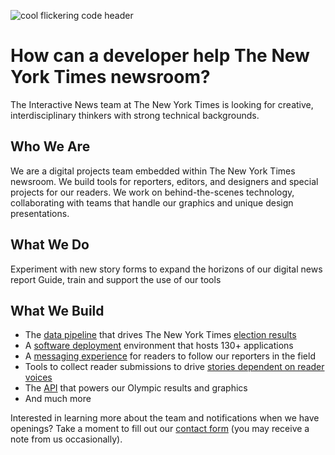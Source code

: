 ![cool flickering code header][logo]

# How can a developer help The New York Times newsroom?

The Interactive News team at The New York Times is looking for creative, interdisciplinary thinkers with strong technical backgrounds.

## Who We Are
We are a digital projects team embedded within The New York Times newsroom. We build tools for reporters, editors, and designers and special projects for our readers.  We work on behind-the-scenes technology, collaborating with teams that handle our graphics and unique design presentations.

## What We Do
Experiment with new story forms to expand the horizons of our digital news report
Guide, train and support the use of our tools

## What We Build
- The [data pipeline] that drives The New York Times [election results]
- A [software deployment] environment that hosts 130+ applications
- A [messaging experience] for readers to follow our reporters in the field
- Tools to collect reader submissions to drive [stories dependent on reader voices]
- The [API] that powers our Olympic results and graphics
- And much more


Interested in learning more about the team and notifications when we have openings? Take a moment to fill out our [contact form] (you may receive a note from us occasionally).


[data pipeline]: https://source.opennews.org/articles/introducing-elex-tool-make-election-coverage-bette/
[election results]: https://www.nytimes.com/2018/03/05/insider/election-night-data.html  
[software deployment]: https://open.nytimes.com/agrarian-scale-kubernetes-part-1-7ea703d4de08?source=user_profile---------4-------------------
[messaging experience]: https://open.nytimes.com/from-pyeongchang-to-your-pocket-developing-a-new-way-to-follow-the-olympics-1e8904ee0919
[stories dependent on reader voices]: https://www.nytimes.com/interactive/2018/05/10/style/sexual-consent-college-campus.html 
[API]: https://source.opennews.org/articles/london-calling-winning-data-olympics/

[contact form]: https://docs.google.com/forms/d/e/1FAIpQLSdDkc41UNSYbLibIowiMSccVhrkJ-22v39wlV4kHCxHGo3qWg/viewform

[logo]: https://github.com/newsdev/about-int/raw/master/img/code-int-jumbo.gif

